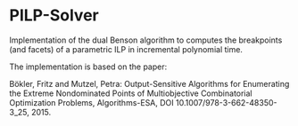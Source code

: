 # PILP-Solver
Implementation of the dual Benson algorithm to computes the breakpoints (and facets) of a parametric ILP in incremental polynomial time.

The implementation is based on the paper:

Bökler, Fritz and Mutzel, Petra: Output-Sensitive Algorithms for Enumerating the Extreme Nondominated Points of Multiobjective Combinatorial Optimization Problems, Algorithms-ESA, DOI 10.1007/978-3-662-48350-3_25, 2015.
